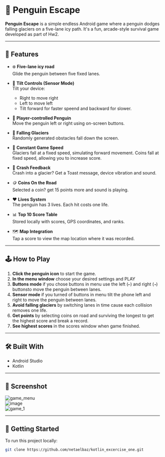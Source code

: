 # 🐧 Penguin Escape

**Penguin Escape** is a simple endless Android game where a penguin dodges falling glaciers on a five-lane icy path. It's a fun, arcade-style survival game developed as part of Hw2.

---

## 🧊 Features

- ❄️ **Five-lane icy road**  
  Glide the penguin between five fixed lanes.

- 🧭 **Tilt Controls (Sensor Mode)**  
  Tilt your device:
  - Right to move right  
  - Left to move left  
  - Tilt forward for faster speend and backward for slower.

- 🐧 **Player-controlled Penguin**  
  Move the penguin left or right using on-screen buttons.

- 🧱 **Falling Glaciers**  
  Randomly generated obstacles fall down the screen.

- 🏁 **Constant Game Speed**  
  Glaciers fall at a fixed speed, simulating forward movement.
  Coins fall at fixed speed, allowing you to increase score.

- 🚨 **Crash Feedback**  
  Crash into a glacier? Get a Toast message, device vibration and sound.

- 🪙 **Coins On the Road**  
  Selected a coin? get 15 points more and sound is playing.

- ❤️ **Lives System**  
  The penguin has 3 lives. Each hit costs one life.

- 📊 **Top 10 Score Table**  
  Stored locally with scores, GPS coordinates, and ranks.

- 🗺️ **Map Integration**  
  Tap a score to view the map location where it was recorded.
---

## 🕹️ How to Play

1. **Click the penguin icon** to start the game.
2. **In the menu window** choose your desired settings and PLAY
3. **Buttons mode** if you chose buttons in menu use the left (`←`) and right (`→`) buttonsto move the penguin between lanes.
4. **Sensor mode** if you turned of buttons in menu tilt the phone left and right to move the penguin between lanes.
5. **Avoid falling glaciers** by switching lanes in time cause each collision removes one life.
6. **Get points** by selecting coins on road and surviving the longest to get the highest score and break a record.
7. **See highest scores** in the scores window when game finished.

---

## 🛠️ Built With

- Android Studio  
- Kotlin
---

## 📸 Screenshot
![game_menu](https://github.com/user-attachments/assets/79e6dd72-b4a9-45d8-a39c-408f6dc1b305)  
![image](https://github.com/user-attachments/assets/f68e7c66-5895-4fb3-84fd-f96fb7c99e07)  
![game_1](https://github.com/user-attachments/assets/fbd64d18-aa3f-4158-88ba-db31f883bfec)


---

## 🚀 Getting Started

To run this project locally:

```bash
git clone https://github.com/netaelbaz/kotlin_excercise_one.git
